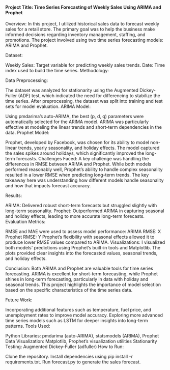 #### Project Title: Time Series Forecasting of Weekly Sales Using ARIMA and Prophet

Overview: In this project, I utilized historical sales data to forecast weekly sales for a retail store. The primary goal was to help the business make informed decisions regarding inventory management, staffing, and promotions. The project involved using two time series forecasting models: ARIMA and Prophet.

Dataset:

Weekly Sales: Target variable for predicting weekly sales trends.
Date: Time index used to build the time series.
Methodology:

Data Preprocessing:

The dataset was analyzed for stationarity using the Augmented Dickey-Fuller (ADF) test, which indicated the need for differencing to stabilize the time series.
After preprocessing, the dataset was split into training and test sets for model evaluation.
ARIMA Model:

Using pmdarima’s auto-ARIMA, the best (p, d, q) parameters were automatically selected for the ARIMA model.
ARIMA was particularly effective at modeling the linear trends and short-term dependencies in the data.
Prophet Model:

Prophet, developed by Facebook, was chosen for its ability to model non-linear trends, yearly seasonality, and holiday effects.
The model captured the sales spikes around holidays, which significantly improved the long-term forecasts.
Challenges Faced: A key challenge was handling the differences in RMSE between ARIMA and Prophet. While both models performed reasonably well, Prophet’s ability to handle complex seasonality resulted in a lower RMSE when predicting long-term trends. The key takeaway here was understanding how different models handle seasonality and how that impacts forecast accuracy.

Results:

ARIMA: Delivered robust short-term forecasts but struggled slightly with long-term seasonality.
Prophet: Outperformed ARIMA in capturing seasonal and holiday effects, leading to more accurate long-term forecasts.
Evaluation Metrics:

RMSE and MAE were used to assess model performance:
ARIMA RMSE: X
Prophet RMSE: Y
Prophet’s flexibility with seasonal effects allowed it to produce lower RMSE values compared to ARIMA.
Visualizations: I visualized both models' predictions using Prophet’s built-in tools and Matplotlib. The plots provided clear insights into the forecasted values, seasonal trends, and holiday effects.

Conclusion: Both ARIMA and Prophet are valuable tools for time series forecasting. ARIMA is excellent for short-term forecasting, while Prophet shines in long-term forecasting, particularly in data with holiday and seasonal trends. This project highlights the importance of model selection based on the specific characteristics of the time series data.

Future Work:

Incorporating additional features such as temperature, fuel price, and unemployment rates to improve model accuracy.
Exploring more advanced time series models such as LSTM for deeper insights into long-term patterns.
Tools Used:

Python Libraries: pmdarima (auto-ARIMA), statsmodels (ARIMA), Prophet
Data Visualization: Matplotlib, Prophet’s visualization utilities
Stationarity Testing: Augmented Dickey-Fuller (adfuller)
How to Run:

Clone the repository.
Install dependencies using pip install -r requirements.txt.
Run forecast.py to generate the sales forecast.
